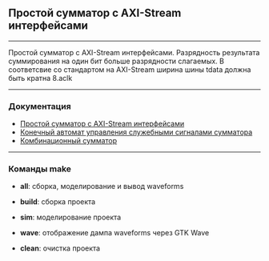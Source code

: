 ## Простой сумматор c AXI-Stream интерфейсами

------

Простой сумматор с AXI-Stream интерфейсами. Разрядность результата суммирования на один бит больше разрядности слагаемых. В соответсвие со стандартом на AXI-Stream ширина шины tdata должна быть кратна 8.aclk

------

### Документация

- [Простой сумматор с AXI-Stream интерфейсами](/docs/adder_axis_naive.md)
- [Конечный автомат управления служебными сигналами сумматора](/docs/adder_axis_cu.md)
- [Комбинационный сумматор](/docs/adder_comb.md)

------

### Команды make

- **all**: сборка, моделирование и вывод waveforms

- **build**: сборка проекта

- **sim**: моделирование проекта

- **wave**: отображение дампа waveforms через GTK Wave

- **clean**: очистка проекта

  